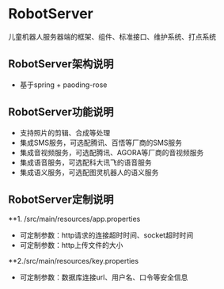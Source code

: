 # RobotServer
儿童机器人服务器端的框架、组件、标准接口、维护系统、打点系统

## RobotServer架构说明
- 基于spring + paoding-rose

## RobotServer功能说明
- 支持照片的剪辑、合成等处理
- 集成SMS服务，可选配腾讯、百悟等厂商的SMS服务
- 集成音视频服务，可选配腾讯、AGORA等厂商的音视频服务
- 集成语音服务，可选配科大讯飞的语音服务
- 集成语义服务，可选配图灵机器人的语义服务

## RobotServer定制说明
**1. /src/main/resources/app.properties
- 可定制参数：http请求的连接超时时间、socket超时时间
- 可定制参数：http上传文件的大小

**2./src/main/resources/key.properties
- 可定制参数：数据库连接url、用户名、口令等安全信息



